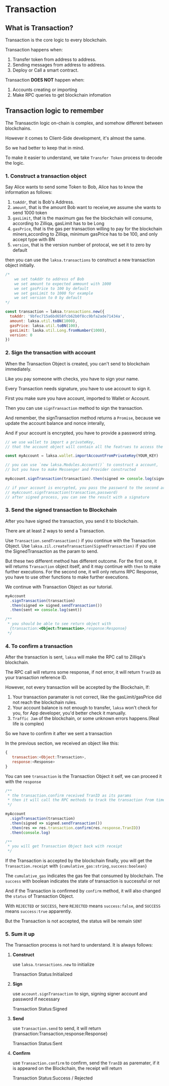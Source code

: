 # Transaction

## What is Transaction?

Transaction is the core logic to every blockchain.

Transaction happens when:

1.  Transfer token from address to address.
2.  Sending messages from address to address.
3.  Deploy or Call a smart contract.

Transaction **DOES NOT** happen when:

1. Accounts creating or importing
2. Make RPC queries to get blockchain infomation

## Transaction logic to remember

The Transasctin logic on-chain is complex, and somehow different between blockchains.

However it comes to Client-Side development, it's almost the same.

So we had better to keep that in mind.

To make it easier to understand, we take `Transfer Token` process to decode the logic.

### 1. Construct a transaction object

Say Alice wants to send some Token to Bob, Alice has to know the information as follows:

1. `toAddr`, that is Bob's Address.
2. `amount`, that is the amount Bob want to receive,we assume she wants to send 1000 token
3. `gasLimit`, that is the maximum gas fee the blockchain will consume, according to Zilliqa, gasLimit has to be Long
4. `gasPrice`, that is the gas per transaction willing to pay for the blockchain miners,according to Zilliqa, minimum gasPrice has to be 100, and only accept type with BN
5. `version`, that is the version number of protocal, we set it to zero by default

then you can use the `laksa.transactions` to construct a new transaction object initially.

```javascript
/*
    we set toAddr to address of Bob
    we set amount to expected ammount with 1000
    we set gasPrice to 100 by default
    we set gasLimit to 1000 for example
    we set version to 0 by default
*/

const transaction = laksa.transactions.new({
  toAddr: '9bfec715a6bd658fcb62b0f8cc9bfa2ade71434a',
  amount: laksa.util.toBN(1000),
  gasPrice: laksa.util.toBN(100),
  gasLimit: laska.util.Long.fromNumber(1000),
  version: 0
})
```

### 2. Sign the transaction with account

When the Transaction Object is created, you can't send to blockchain immediately.

Like you pay someone with checks, you have to sign your name.

Every Transaction needs signature, you have to use account to sign it.

First you make sure you have account, imported to Wallet or Account.

Then you can use `signTransaction` method to sign the transaction.

And remember, the signTransaction method returns a `Promise`, because we update the account balance and nonce interally,

And if your account is encrypted, you have to provide a password string.

```javascript
// we use wallet to import a privateKey,
// that the account object will contain all the featrues to access the blockchain

const myAccount = laksa.wallet.importAccountFromPrivateKey(YOUR_KEY)

// you can use `new laksa.Modules.Account()` to construct a account,
// but you have to make Messenger and Provider constructed

myAccount.signTransaction(transaction).then(signed => console.log(signed))

// if your account is encrypted, you pass the password to the second argument.
// myAccount.signTransaction(transaction,password)
// after signed process, you can see the result with a signature
```

### 3. Send the signed transaction to Blockchain

After you have signed the transaction, you send it to blockchain.

There are at least 2 ways to send a Transaction.

Use `Transaction.sendTransaction()` if you continue with the Transaction Object.
Use `laksa.zil.createTransaction(SignedTransaction)` if you use the SignedTransaction as the param to send.

But these two different method has different outcome.
For the first one, it will returns `Transaction` object itself, and it may continue with `then` to make further executions.
For the second one, it will only returns RPC Response, you have to use other functions to make further executions.

We continue with Transaction Object as our tutorial.

```javascript
myAccount
  .signTransaction(transaction)
  .then(signed => signed.sendTransaction())
  .then(sent => console.log(sent))

/**
 * you should be able to see return object with
  {transaction:<Object:Transaction>,response:Response}
 */
```

### 4. To confirm a transaction

After the transaction is sent, `laksa` will make the RPC call to Zilliqa's blockchain.

The RPC call will returns some response, if not error, it will return `TranID` as your transaction reference ID.

However, not every transaction will be accepted by the Blockchain, If:

1. Your transaction paramater is not correct, like the gasLimit/gasPrice did not reach the blockchain rules.
2. Your account balance is not enough to transfer, `laksa` won't check for you, for App developer, you'd better check it manually.
3. `Traffic Jam` of the blockchain, or some unknown errors happens.(Real life is complex)

So we have to confirm it after we sent a transaction

In the previous section, we received an object like this:

```javascript
{
   transaction:<Object:Transaction>,
   response:<Response>
}
```

You can see `transaction` is the Transaction Object it self, we can proceed it with the `response`

```javascript
/**
 * the transaction.confirm received TranID as its params
 * then it will call the RPC methods to track the transaction from time to time
 */

myAccount
  .signTransaction(transaction)
  .then(signed => signed.sendTransaction())
  .then(res => res.transaction.confirm(res.response.TranID))
  .then(console.log)

/**
 * you will get Transaction Object back with receipt
 */
```

If the Transaction is accepted by the blockchain finally, you will get the `Transaction.receipt` with `{cumulative_gas:string,success:boolean}`

The `cumulative_gas` indicates the gas fee that consumed by blockchain.
The `success` with boolean indicates the state of transaction is successful or not

And if the Transaction is confirmed by `confirm` method, it will also changed the `status` of Transaction Object.

With `REJECTED` or `SUCCESS`, here `REJECTED` means `success:false`, and `SUCCESS` means `success:true` apparently.

But the Transaction is not accepted, the status will be remain `SENT`

### 5. Sum it up

The Transaction process is not hard to understand. It is always follows:

1. **Construct**

   use `laksa.transactions.new` to initialize

   Transaction Status:Initialized

2. **Sign**

   use `account.signTransaction` to sign, signing signer account and password if necessary

   Transaction Status:Signed

3. **Send**

   use `Transaction.send` to send, it will return {transaction:Transaction,response:Response}

   Transaction Status:Sent

4. **Confirm**

   use `Transaction.confirm` to confirm, send the `TranID` as paremater, if it is appeared on the Blockchain, the receipt will return

   Transaction Status:Success / Rejected
